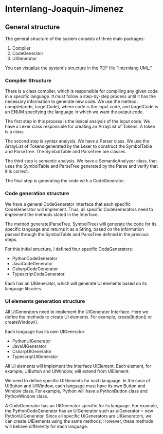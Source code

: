 # Internlang-Joaquin-Jimenez

## General structure ##

The general structure of the system consists of three main packages:
1. Compiler
2. CodeGenerator
3. UIGenerator

You can visualize the system's structure in the PDF file "Internlang UML."


### Compiler Structure ###

There is a class compiler, which is responsible for compiling any given code in a specific language. It must follow a step-by-step process until it has the necessary information to generate new code. We use the method: compile(code, targetCode), where code is the input code, and targetCode is an ENUM specifying the language in which we want the output code. 

The first step in this process is the lexical analysis of the input code. We have a Lexer class responsible for creating an ArrayList of Tokens. A token is a class.

The second step is syntax analysis. We have a Parser class. We use the ArrayList of Tokens generated by the Lexer to construct the SymbolTable and ParseTree. The SymbolTable and ParseTree are classes.

The third step is semantic analysis. We have a SemanticAnalyzer class, that uses the SymbolTable and ParseTree generated by the Parse and verify that it is correct.

The final step is generating the code with a CodeGenerator.


### Code generation structure ###

We have a general CodeGenerator Interface that each specific CodeGenerator will implement. Thus, all specific CodeGenerators need to implement the methods stated in the Interface. 

The method generate(ParseTree, SymbolTree) will generate the code for its specific language and returns it as a String, based on the information passed through the SymbolTable and ParseTree defined in the previous steps.

For this initial structure, I defined four specific CodeGenerators:
* PythonCodeGenerator
* JavaCodeGenerator
* CsharpCodeGenerator
* TypescriptCodeGenerator.

Each has an UIGenerator, which will generate UI elements based on its language libraries.


### UI elements generation structure ###

All UIGenerators need to implement the UIGenerator Interface. Here we define the methods to create UI elements. For example, createButton() or createWindow().
 
Each language has its own UIGenerator: 
* PythonUIGenerator
* JavaUIGenerator
* CsharpUIGenerator
* TypescriptUIGenerator

All UI elements will implement the Interface UIElement. Each element, for example, UIButton and UIWindow, will extend from UIElement.

We need to define specific UIElements for each language. In the case of UIButton and UIWindow, each language must have its own Button and Window class. For example, Python will have a PythonButton class and PythonWindow class.

A CodeGenerator has an UIGenerator specific for its language. For example, the PythonCodeGenerator has an UIGenerator such as uiGenerator = new PythonUIGenerator. Since all specific UIGenerators are UIGenerators, we can create UIElements using the same methods; However, these methods will behave differently for each language.